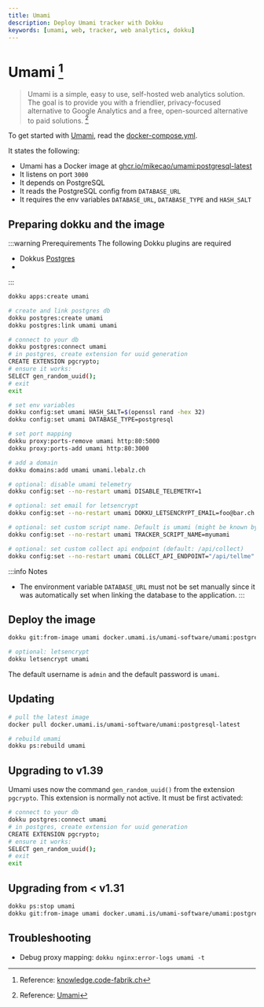 ```yaml
---
title: Umami
description: Deploy Umami tracker with Dokku
keywords: [umami, web, tracker, web analytics, dokku]
---
```


# Umami [^1]

> Umami is a simple, easy to use, self-hosted web analytics solution. The goal is to provide you with a friendlier, privacy-focused alternative to Google Analytics and a free, open-sourced alternative to paid solutions. [^2]

To get started with [Umami](https://umami.is/), read the
[docker-compose.yml](https://github.com/mikecao/umami/blob/master/docker-compose.yml).

It states the following:

- Umami has a Docker image at [ghcr.io/mikecao/umami:postgresql-latest](https://github.com/mikecao/umami/pkgs/container/umami)
- It listens on port `3000`
- It depends on PostgreSQL
- It reads the PostgreSQL config from `DATABASE_URL`
- It requires the env variables `DATABASE_URL`, `DATABASE_TYPE` and `HASH_SALT`

## Preparing dokku and the image

:::warning Prerequirements
The following Dokku plugins are required
- Dokkus [Postgres](https://github.com/dokku/dokku-postgres)
- 
:::

```bash
dokku apps:create umami

# create and link postgres db
dokku postgres:create umami
dokku postgres:link umami umami

# connect to your db
dokku postgres:connect umami
# in postgres, create extension for uuid generation
CREATE EXTENSION pgcrypto;
# ensure it works:
SELECT gen_random_uuid();
# exit
exit

# set env variables
dokku config:set umami HASH_SALT=$(openssl rand -hex 32)
dokku config:set umami DATABASE_TYPE=postgresql

# set port mapping
dokku proxy:ports-remove umami http:80:5000
dokku proxy:ports-add umami http:80:3000

# add a domain
dokku domains:add umami umami.lebalz.ch

# optional: disable umami telemetry
dokku config:set --no-restart umami DISABLE_TELEMETRY=1

# optional: set email for letsencrypt
dokku config:set --no-restart umami DOKKU_LETSENCRYPT_EMAIL=foo@bar.ch

# optional: set custom script name. Default is umami (might be known by ad blockers)
dokku config:set --no-restart umami TRACKER_SCRIPT_NAME=myumami

# optional: set custom collect api endpoint (default: /api/collect)
dokku config:set --no-restart umami COLLECT_API_ENDPOINT="/api/tellme"
```

:::info Notes
- The environment variable `DATABASE_URL` must not be set manually since it was automatically set when linking the database to the application.
:::

## Deploy the image

```bash
dokku git:from-image umami docker.umami.is/umami-software/umami:postgresql-latest

# optional: letsencrypt
dokku letsencrypt umami
```

The default username is `admin` and the default password is `umami`.

## Updating

```bash
# pull the latest image
docker pull docker.umami.is/umami-software/umami:postgresql-latest

# rebuild umami
dokku ps:rebuild umami
```

## Upgrading to v1.39

Umami uses now the command `gen_random_uuid()` from the extension `pgcrypto`. This extension is normally not active. It must be first activated:

```bash
# connect to your db
dokku postgres:connect umami
# in postgres, create extension for uuid generation
CREATE EXTENSION pgcrypto;
# ensure it works:
SELECT gen_random_uuid();
# exit
exit
```

## Upgrading from < v1.31

```bash
dokku ps:stop umami
dokku git:from-image umami docker.umami.is/umami-software/umami:postgresql-latest
```

## Troubleshooting

* Debug proxy mapping: `dokku nginx:error-logs umami -t`


[^1]: Reference: [knowledge.code-fabrik.ch](https://knowledge.code-fabrik.ch/software/dokku/docker-image-deploys/umami.html)
[^2]: Reference: [Umami](https://umami.is/)
